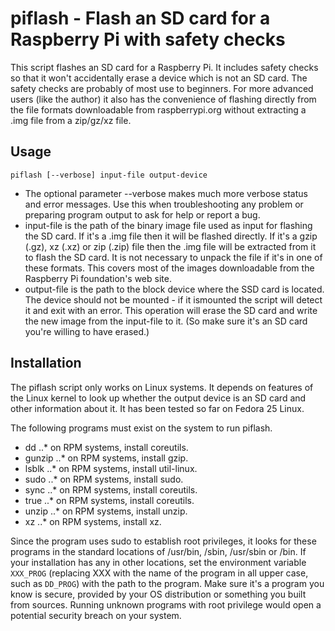 # piflash - Flash an SD card for a Raspberry Pi with safety checks

This script flashes an SD card for a Raspberry Pi. It includes safety checks so that it won't accidentally erase a device which is not an SD card. The safety checks are probably of most use to beginners. For more advanced users (like the author) it also has the convenience of flashing directly from the file formats downloadable from raspberrypi.org without extracting a .img file from a zip/gz/xz file.

## Usage

```
piflash [--verbose] input-file output-device
```

- The optional parameter --verbose makes much more verbose status and error messages.  Use this when troubleshooting any problem or preparing program output to ask for help or report a bug.
- input-file is the path of the binary image file used as input for flashing the SD card. If it's a .img file then it will be flashed directly. If it's a gzip (.gz), xz (.xz) or zip (.zip) file then the .img file will be extracted from it to flash the SD card. It is not necessary to unpack the file if it's in one of these formats. This covers most of the images downloadable from the Raspberry Pi foundation's web site.
- output-file is the path to the block device where the SSD card is located. The device should not be mounted - if it ismounted the script will detect it and exit with an error. This operation will erase the SD card and write the new image from the input-file to it. (So make sure it's an SD card you're willing to have erased.)

## Installation

The piflash script only works on Linux systems. It depends on features of the Linux kernel to look up whether the output device is an SD card and other information about it. It has been tested so far on Fedora 25 Linux.

The following programs must exist on the system to run piflash.
* dd
..* on RPM systems, install coreutils.
* gunzip
..* on RPM systems, install gzip.
* lsblk
..* on RPM systems, install util-linux.
* sudo
..* on RPM systems, install sudo.
* sync
..* on RPM systems, install coreutils.
* true
..* on RPM systems, install coreutils.
* unzip
..* on RPM systems, install unzip.
* xz
..* on RPM systems, install xz.

Since the program uses sudo to establish root privileges, it looks for these programs in the standard locations of /usr/bin, /sbin, /usr/sbin or /bin. If your installation has any in other locations, set the environment variable `XXX_PROG` (replacing XXX with the name of the program in all upper case, such as `DD_PROG`) with the path to the program. Make sure it's a program you know is secure, provided by your OS distribution or something you built from sources. Running unknown programs with root privilege would open a potential security breach on your system.
